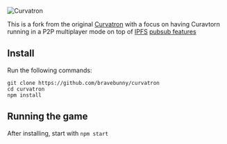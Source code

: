 ![Curvatron](http://i.imgur.com/R6xOCRX.png)

This is a fork from the original [Curvatron](https://github.com/bravebunny/curvatron) with a focus on having Curavtorn running in a P2P multiplayer mode on top of [IPFS](https://github.com/ipfs/js-ipfs) [pubsub features](https://github.com/libp2p/js-libp2p-floodsub)

## Install
Run the following commands:
```
git clone https://github.com/bravebunny/curvatron
cd curvatron
npm install
```

## Running the game
After installing, start with `npm start`
